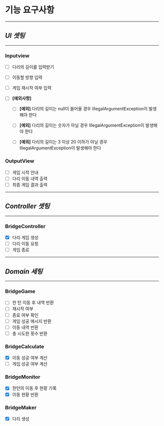 #  기능 요구사항

---


## _UI 셋팅_

---

### Inputview

- [ ] 다리의 길이를 입력받기
- [ ] 이동할 방향 입력
- [ ] 게임 재시작 여부 입력

- [ ] **[예외사항]**
    - [ ] **[예외]** 다리의 길이는 null이 들어올 경우 IllegalArgumentException이 발생해야 한다
    - [ ] **[예외]** 다리의 길이는 숫자가 아닐 경우 IllegalArgumentException이 발생해야 한다
    - [ ] **[예외]** 다리의 길이는 3 이상 20 이하가 아닐 경우 IllegalArgumentException이 발생해야 한다

  
### OutputView

- [ ] 게임 시작 안내
- [ ] 다리 이동 내역 출력
- [ ] 최종 게임 결과 출력

---

## _Controller 셋팅_

---


### BridgeController
- [x] 다리 게임 생성
- [ ] 다리 이동 요청
- [ ] 게임 종료

---
## _Domain 세팅_

---
### BridgeGame
- [ ] 한 턴 이동 후 내역 반환
- [ ] 재시작 여부
- [ ] 종료 여부 확인
- [ ] 게임 성공 메시지 반환
- [ ] 이동 내역 반환
- [ ] 총 시도한 횟수 반환

### BridgeCalculate
- [x] 이동 성공 여부 계산
- [ ] 게임 성공 여부 계산

### BridgeMonitor
- [x] 한턴의 이동 후 현황 기록
- [x] 이동 현황 반환

### BridgeMaker
- [x] 다리 생성
